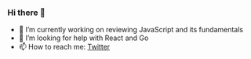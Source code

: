 ### Hi there 👋
 - 🔭 I’m currently working on reviewing JavaScript and its fundamentals
 - 🤔 I’m looking for help with React and Go
 - 📫 How to reach me: [Twitter](https://twitter.com/Coding_CW)

<!--
**ColeWebster/ColeWebster** is a ✨ _special_ ✨ repository because its `README.md` (this file) appears on your GitHub profile.

Here are some ideas to get you started:

- 🔭 I’m currently working on ...
- 🌱 I’m currently learning ...
- 👯 I’m looking to collaborate on ...
- 🤔 I’m looking for help with ...
- 💬 Ask me about ...
- 📫 How to reach me: ...
- 😄 Pronouns: ...
- ⚡ Fun fact: ...
-->
